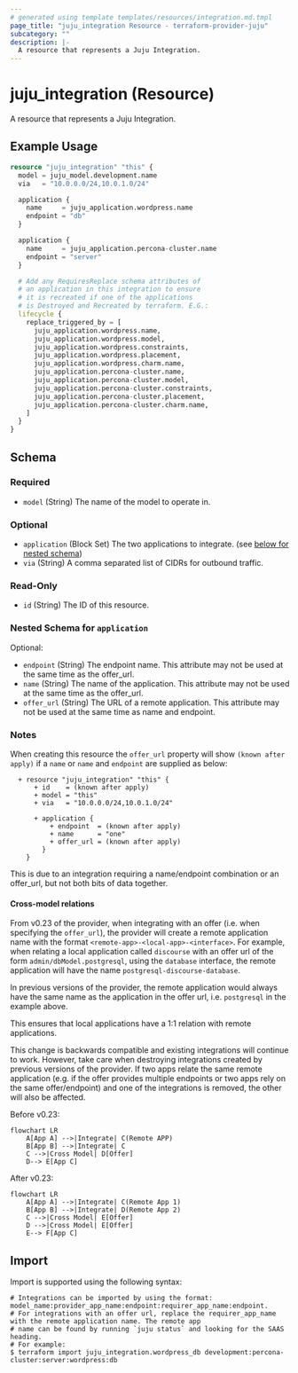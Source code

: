 ```yaml
---
# generated using template templates/resources/integration.md.tmpl
page_title: "juju_integration Resource - terraform-provider-juju"
subcategory: ""
description: |-
  A resource that represents a Juju Integration.
---
```


# juju_integration (Resource)

A resource that represents a Juju Integration.

## Example Usage
```terraform
resource "juju_integration" "this" {
  model = juju_model.development.name
  via   = "10.0.0.0/24,10.0.1.0/24"

  application {
    name     = juju_application.wordpress.name
    endpoint = "db"
  }

  application {
    name     = juju_application.percona-cluster.name
    endpoint = "server"
  }

  # Add any RequiresReplace schema attributes of
  # an application in this integration to ensure
  # it is recreated if one of the applications
  # is Destroyed and Recreated by terraform. E.G.:
  lifecycle {
    replace_triggered_by = [
      juju_application.wordpress.name,
      juju_application.wordpress.model,
      juju_application.wordpress.constraints,
      juju_application.wordpress.placement,
      juju_application.wordpress.charm.name,
      juju_application.percona-cluster.name,
      juju_application.percona-cluster.model,
      juju_application.percona-cluster.constraints,
      juju_application.percona-cluster.placement,
      juju_application.percona-cluster.charm.name,
    ]
  }
}
```

<!-- schema generated by tfplugindocs -->
## Schema

### Required

- `model` (String) The name of the model to operate in.

### Optional

- `application` (Block Set) The two applications to integrate. (see [below for nested schema](#nestedblock--application))
- `via` (String) A comma separated list of CIDRs for outbound traffic.

### Read-Only

- `id` (String) The ID of this resource.

<a id="nestedblock--application"></a>
### Nested Schema for `application`

Optional:

- `endpoint` (String) The endpoint name. This attribute may not be used at the same time as the offer_url.
- `name` (String) The name of the application. This attribute may not be used at the same time as the offer_url.
- `offer_url` (String) The URL of a remote application. This attribute may not be used at the same time as name and endpoint.


### Notes
When creating this resource the `offer_url` property will show `(known after apply)` if a `name` or
 `name` and `endpoint` are supplied as below:
```
  + resource "juju_integration" "this" {
      + id    = (known after apply)
      + model = "this"
      + via   = "10.0.0.0/24,10.0.1.0/24"

      + application {
          + endpoint  = (known after apply)
          + name      = "one"
          + offer_url = (known after apply)
        }
    }
```
This is due to an integration requiring a name/endpoint combination or an offer_url, but not both
bits of data together.

#### Cross-model relations

From v0.23 of the provider, when integrating with an offer (i.e. when specifying the `offer_url`), the provider will create a remote application name with the format `<remote-app>-<local-app>-<interface>`. For example,
when relating a local application called `discourse` with an offer url of the form `admin/dbModel.postgresql`, using the `database` interface, the remote application will have the name `postgresql-discourse-database`.

In previous versions of the provider, the remote application would always have the same name as the application in the offer url, i.e. `postgresql` in the example above.

This ensures that local applications have a 1:1 relation with remote applications.

This change is backwards compatible and existing integrations will continue to work. However, take care when destroying integrations created by previous versions of the provider. If two apps relate the same remote application (e.g. if the offer provides multiple endpoints or two apps rely on the same offer/endpoint) and one of the integrations is removed, the other will also be affected.

Before v0.23:
```{mermaid}
flowchart LR
    A[App A] -->|Integrate| C(Remote APP)
    B[App B] -->|Integrate| C
    C -->|Cross Model| D[Offer]
    D--> E[App C]
```

After v0.23:
```{mermaid}
flowchart LR
    A[App A] -->|Integrate| C(Remote App 1)
    B[App B] -->|Integrate| D(Remote App 2)
    C -->|Cross Model| E[Offer]
    D -->|Cross Model| E[Offer]
    E--> F[App C]
```

## Import

Import is supported using the following syntax:

```shell
# Integrations can be imported by using the format: model_name:provider_app_name:endpoint:requirer_app_name:endpoint.
# For integrations with an offer url, replace the requirer_app_name with the remote application name. The remote app
# name can be found by running `juju status` and looking for the SAAS heading.
# For example:
$ terraform import juju_integration.wordpress_db development:percona-cluster:server:wordpress:db
```
